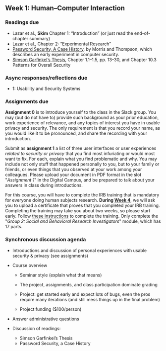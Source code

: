 ## Week 1: Human–Computer Interaction

### Readings due

  - Lazar et al., **Skim** Chapter 1: “Introduction” (or just read the end-of-chapter summary)
  - Lazar et al., Chapter 2: “Experimental Research”
  - [Password Security, A Case History](https://drive.google.com/file/d/1vRgSOQ8EbAanDVcTx2b8ruiMVGj80tPt/view?usp=sharing), by Morris and Thompson, which describes an early experiment in computer security.
  - [Simson Garfinkel’s Thesis](https://simson.net/thesis/), Chapter 1.1–1.5, pp. 13–30, and Chapter 10.3 Patterns for Overall Security

### Async responses/reflections due

  - 1: Usability and Security Systems

### Assignments due

**Assignment 0** is to introduce yourself to the class in the Slack group. You may (but do not have to) provide such background as your prior education, work experience of relevance, and any topics of interest you have in usable privacy and security. The only requirement is that you record your name, as you would like it to be pronounced, and share the recording with your introduction.

Submit as **assignment 1** a list of three user interfaces or user experiences *related to security or privacy* that you find most infuriating or would most want to fix. For each, explain what you find problematic and why. You may include not only stuff that happened personally to you, but to your family or friends, or even things that you observed at your work among your colleagues. Please upload your document in PDF format in the slot "*Assignment 1*" in the Digital Campus, and be prepared to talk about your answers in class during introductions. 

For this course, you will have to complete the IRB training that is mandatory for everyone doing human subjects research. **During [Week 4](./schedule/week-04.md)**, we will ask you to upload a certificate that proves that you completed your IRB training. Completing the training may take you about two weeks, so please start early. Follow [these instructions](https://cphs.berkeley.edu/training.html) to complete the training.  Only complete the "*Group 2: Social and Behavioral Research Investigators*" module, which has 17 parts.


### Synchronous discussion agenda

  - Introductions and discussion of personal experiences with usable security & privacy (see assignments)

  - Course overview

      - Seminar style (explain what that means)

      - The project, assignments, and class participation dominate grading

      - Project: get started early and expect lots of bugs, even the pros require many iterations (and still mess things up in the final problem)

      - Project funding ($100/person)

  - Answer administrative questions

  - Discussion of readings:
	- Simson Garfinkel’s Thesis
	- Password Security, a Case History

